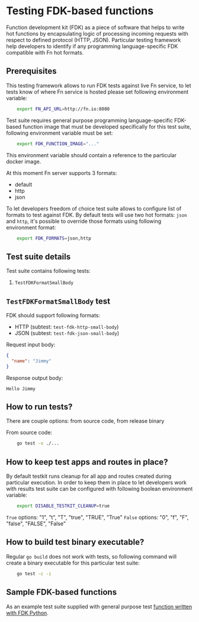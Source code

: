 Testing FDK-based functions
===========================

Function development kit (FDK) as a piece of software that helps to write hot functions by encapsulating logic of processing incoming requests with respect to defined protocol (HTTP, JSON).
Particular testing framework help developers to identify if any programming language-specific FDK compatible with Fn hot formats.


Prerequisites
-------------

This testing framework allows to run FDK tests against live Fn service, to let tests know of where Fn service is hosted please set following environment variable:
```bash
    export FN_API_URL=http://fn.io:8080
```

Test suite requires general purpose programming language-specific FDK-based function image that must be developed specifically for this test suite, following environment variable must be set:
```bash
    export FDK_FUNCTION_IMAGE="..."
```
This environment variable should contain a reference to the particular docker image.

At this moment Fn server supports 3 formats:

 - default
 - http
 - json

To let developers freedom of choice test suite allows to configure list of formats to test against FDK.
By default tests will use two hot formats: `json` and `http`, it's possible to override those formats using following environment format:
```bash
    export FDK_FORMATS=json,http
```
Test suite details
------------------

Test suite contains following tests:

1. `TestFDKFormatSmallBody`

`TestFDKFormatSmallBody` test
--------------------------

FDK should support following formats:

 - HTTP (subtest: `test-fdk-http-small-body`)
 - JSON (subtest: `test-fdk-json-small-body`)

Request input body:
```json
{
  "name": "Jimmy"
}
```

Response output body:
```text
Hello Jimmy
```

How to run tests?
-----------------

There are couple options: from source code, from release binary

From source code:
```bash
    go test -v ./...
```

How to keep test apps and routes in place?
------------------------------------------

By default testkit runs cleanup for all app and routes created during particular execution.
In order to keep them in place to let developers work with results test suite can be configured with following boolean environment variable:
```bash
    export DISABLE_TESTKIT_CLEANUP=true
```
`True` options: "1", "t", "T", "true", "TRUE", "True"
`False` options: "0", "f", "F", "false", "FALSE", "False"

How to build test binary executable?
------------------------------------

Regular `go build` does not work with tests, so following command will create a binary executable for this particular test suite:
```bash
    go test -c -i
```

Sample FDK-based functions
--------------------------

As an example test suite supplied with general purpose test [function written with FDK Python](./functions/python).
